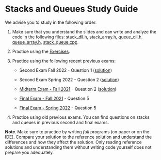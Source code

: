 # Stacks and Queues Study Guide

We advise you to study in the following order:

1. Make sure that you understand the slides and can write and analyze the code in the following files: [stack_dll.h](../code/stack_dll.h), [stack_array.h](../code/stack_array.h), [queue_dll.h](../code/queue_dll.h), [queue_array.h](../code/queue_array.h), [stack_queue.cpp](stack_queue.cpp).

2. Practice using the [Exercises](../exercises/stacks_queues_exercises.md).

3. Practice using the following recent previous exams:

    * Second Exam Fall 2022 - Question 1 ([solution](https://drive.google.com/file/d/1caBxJHxHRAk1k-fz-fDn51XMe-ds1Cg0/view?usp=share_link))

    * Second Exam Spring 2022 - Question 2 ([solution](https://drive.google.com/file/d/1B2wwtuXLiJjhmAHoVMnpWm2kEAx9GpOF/view?usp=share_link))

    * [Midterm Exam - Fall 2021](https://drive.google.com/file/d/1dAMSwZIaUHxgv95D3pNuzg9Qh0bcr_UY/view?usp=share_link) - Question 2 ([solution](https://drive.google.com/file/d/1JJMzZyC2iNYfi3XsEUYSThoFLZ-pvitw/view?usp=share_link))

    * [Final Exam - Fall 2021](https://drive.google.com/file/d/1tjQJ4rxh3BNF0yc0lvceFv3DuwS_XAdX/view?usp=share_link) - Question 5
    
    * [Final Exam - Spring 2022](https://drive.google.com/file/d/1fDMaAQVWAao2sVxTA-YpLZpCRLkpmlyK/view?usp=share_link) - Question 5

4. Practice using old previous exams. You can find questions on stacks and queues in previous second and final exams.

**Note**. Make sure to practice by writing _full_ programs (on paper or on the IDE). Compare your solution to the reference solution and understand the differences and how they affect the solution. Only reading reference solutions and understanding them without writing code yourself does not prepare you adequately.
